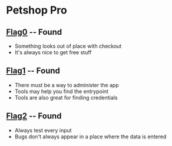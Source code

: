 # Petshop Pro

## [Flag0](./flag0) -- Found

- Something looks out of place with checkout
- It's always nice to get free stuff

## [Flag1](./flag1) -- Found

- There must be a way to administer the app
- Tools may help you find the entrypoint
- Tools are also great for finding credentials

## [Flag2](./flag2) -- Found

- Always test every input
- Bugs don't always appear in a place where the data is entered